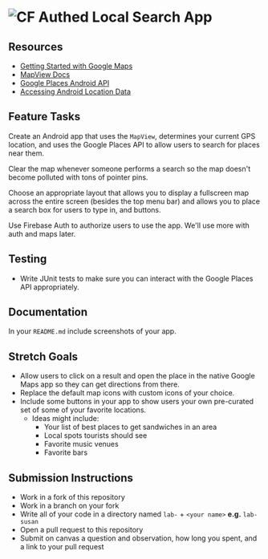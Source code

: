 # ![CF](http://i.imgur.com/7v5ASc8.png) Authed Local Search App

## Resources
* [Getting Started with Google Maps](https://developers.google.com/maps/documentation/android-api/start)
* [MapView Docs](https://developers.google.com/android/reference/com/google/android/gms/maps/MapView)
* [Google Places Android API](https://developers.google.com/places/android-api/)
* [Accessing Android Location Data](https://developers.google.com/maps/documentation/android-api/location)

## Feature Tasks
Create an Android app that uses the `MapView`, determines your current GPS
location, and uses the Google Places API to allow users to search for places
near them.

Clear the map whenever someone performs a search so the map doesn't become
polluted with tons of pointer pins.

Choose an appropriate layout that allows you to display a fullscreen map across
the entire screen (besides the top menu bar) and allows you to place a search
box for users to type in, and buttons.

Use Firebase Auth to authorize users to use the app. We'll use more with auth
and maps later.

## Testing  
* Write JUnit tests to make sure you can interact with the Google Places API
  appropriately.

## Documentation
In your `README.md` include screenshots of your app.

## Stretch Goals
* Allow users to click on a result and open the place in the native Google Maps
  app so they can get directions from there.
* Replace the default map icons with custom icons of your choice.
* Include some buttons in your app to show users your own pre-curated set of
  some of your favorite locations.
  * Ideas might include:
    * Your list of best places to get sandwiches in an area
    * Local spots tourists should see
    * Favorite music venues
    * Favorite bars

## Submission Instructions
* Work in a fork of this repository
* Work in a branch on your fork
* Write all of your code in a directory named `lab-` + `<your name>` **e.g.** `lab-susan`
* Open a pull request to this repository
* Submit on canvas a question and observation, how long you spent, and a link to
  your pull request
